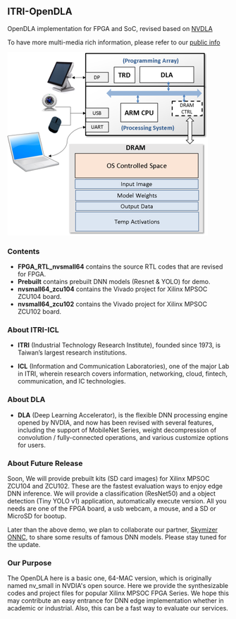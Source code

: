 ## ITRI-OpenDLA 
OpenDLA implementation for FPGA and SoC, revised based on [NVDLA](http://nvdla.org/index.html)

To have more multi-media rich information, please refer to our [public info](https://sites.google.com/view/itri-icl-dla/)

![](FPGA_System.png)

### Contents
- **FPGA_RTL\_nvsmall64** contains the source RTL codes that are revised for FPGA.
- **Prebuilt** contains prebuilt DNN models (Resnet & YOLO) for demo.
- **nvsmall64_zcu104** contains the Vivado project for Xilinx MPSOC ZCU104 board.
- **nvsmall64_zcu102** contains the Vivado project for Xilinx MPSOC ZCU102 board.


### About ITRI-ICL 
- **ITRI** (Industrial Technology Research Institute), founded since 1973, is Taiwan’s largest research institutions.

- **ICL** (Information and Communication Laboratories), one of the major Lab in ITRI, wherein research covers information, networking, cloud, fintech, communication, and IC technologies.

### About DLA
- **DLA** (Deep Learning Accelerator), is the flexible DNN processing engine opened by NVDIA, and now has been revised with several features, including the support of MobileNet Series, weight decompression of convolution / fully-connected operations, and various customize options for users.

### About Future Release
Soon, We will provide prebuilt kits (SD card images) for Xilinx MPSOC ZCU104 and ZCU102. These are the fastest evaluation ways to enjoy edge DNN inference. We will provide a classification (ResNet50) and a object detection (Tiny YOLO v1) application, automatically execute version. All you needs are one of the FPGA board, a usb webcam, a mouse, and a SD or MicroSD for bootup. 

Later than the above demo, we plan to collaborate our partner, [Skymizer ONNC](https://github.com/onnc), to share some results of famous DNN models. Please stay tuned for the update.

### Our Purpose
The OpenDLA here is a basic one, 64-MAC version, which is originally named nv_small in NVDIA's open source. Here we provide the synthesizable codes and project files for popular Xilinx MPSOC FPGA Series. We hope this may contribute an easy entrance for DNN edge implementation whether in academic or industrial. Also, this can be a fast way to evaluate our services. 

